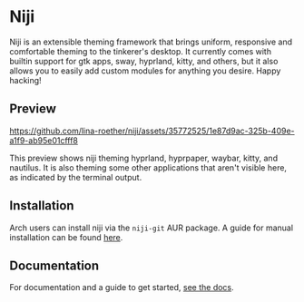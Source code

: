 # Niji

Niji is an extensible theming framework that brings uniform, responsive and comfortable theming
to the tinkerer's desktop. It currently comes with builtin support for gtk apps, sway, hyprland,
kitty, and others, but it also allows you to easily add custom modules for anything you desire.
Happy hacking!

## Preview

https://github.com/lina-roether/niji/assets/35772525/1e87d9ac-325b-409e-a1f9-ab95e01cfff8

This preview shows niji theming hyprland, hyprpaper, waybar, kitty, and nautilus. It is also theming
some other applications that aren't visible here, as indicated by the terminal output.

## Installation

Arch users can install niji via the `niji-git` AUR package. A guide for manual installation can
be found [here](https://lina-roether.github.io/niji/getting-started.html#manually).

## Documentation

For documentation and a guide to get started, [see the docs](https://lina-roether.github.io/niji/).
